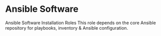 # Ansible Software
Ansible Software Installation Roles
This role depends on the core Ansible repository for playbooks, inventory & Ansible configuration.  
